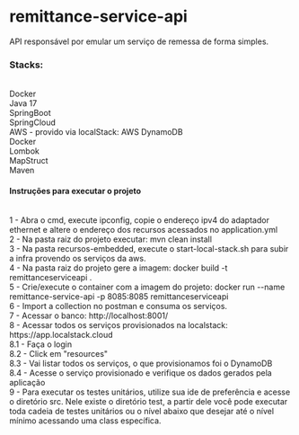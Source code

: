 # <h1>remittance-service-api</h1>

<p>API responsável por emular um serviço de remessa de forma simples.</p>

<h3><p>Stacks:</p></h3>
</br>
Docker
</br>
Java 17
</br>
SpringBoot
</br>
SpringCloud
</br>
AWS - provido via localStack: AWS DynamoDB
</br>
Docker
</br>
Lombok
</br>
MapStruct
</br>
Maven
</br>

<h4><p> Instruções para executar o projeto</p></h4>
</br>
1 - Abra o cmd, execute ipconfig, copie o endereço ipv4 do adaptador ethernet e 
altere o endereço dos recursos acessados no application.yml
</br>
2 - Na pasta raiz do projeto executar: mvn clean install
</br>
3 - Na pasta recursos-embedded, execute o start-local-stack.sh para subir
a infra provendo os serviços da aws.
</br>
4 - Na pasta raiz do projeto gere a imagem: docker build -t remittanceserviceapi .
</br>
5 - Crie/execute o container com a imagem do projeto: docker run --name remittance-service-api -p 8085:8085 remittanceserviceapi
</br>
6 - Import a collection no postman e consuma os serviços.
</br>
7 - Acessar o banco: http://localhost:8001/
</br>
8 - Acessar todos os serviços provisionados na localstack: https://app.localstack.cloud
</br>
8.1 - Faça o login
</br>
8.2 - Click em "resources"
</br>
8.3 - Vai listar todos os serviços, o que provisionamos foi o DynamoDB
</br>
8.4 - Acesse o serviço provisionado e verifique os dados gerados pela aplicação
</br>
9 - Para executar os testes unitários, utilize sua ide de preferência e acesse o diretório src. Nele existe o diretório test, a partir dele você pode executar toda cadeia de testes unitários ou o nível abaixo que desejar até o nível mínimo acessando uma class específica.
